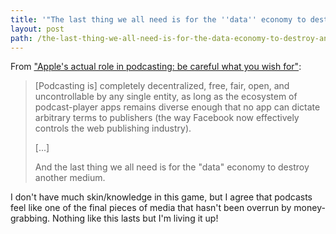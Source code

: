 ```yaml
---
title: '"The last thing we all need is for the ''data'' economy to destroy another medium"'
layout: post
path: /the-last-thing-we-all-need-is-for-the-data-economy-to-destroy-another-medium/
---
```


From ["Apple's actual role in podcasting: be careful what you wish for"](https://marco.org/2016/05/07/apple-role-in-podcasting):

> [Podcasting is] completely decentralized, free, fair, open, and uncontrollable by any single entity, as long as the ecosystem of podcast-player apps remains diverse enough that no app can dictate arbitrary terms to publishers (the way Facebook now effectively controls the web publishing industry).
>
> [...]
>
> And the last thing we all need is for the "data" economy to destroy another medium.

I don't have much skin/knowledge in this game, but I agree that podcasts feel like one of the final pieces of media that hasn't been overrun by money-grabbing. Nothing like this lasts but I'm living it up!
